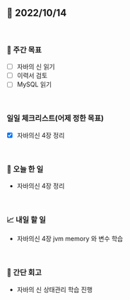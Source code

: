 ## 📅 2022/10/14

<br/>

### 🏹 주간 목표

- [ ] 자바의 신 읽기
- [ ] 이력서 검토
- [ ] MySQL 읽기

<br/>

### 일일 체크리스트(어제 정한 목표)

- [x] 자바의신 4장 정리

<br/>

### 💯 오늘 한 일

- 자바의신 4장 정리

<br/>

### 📈 내일 할 일

- 자바의신 4장 jvm memory 와 변수 학습

<br/>

### 🧐 간단 회고

- 자바의 신 상태관리 학습 진행 
